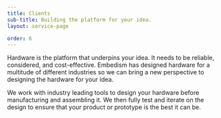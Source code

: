 ```yaml
---
title: Clients
sub-title: Building the platform for your idea.
layout: service-page

order: 6
---
```


Hardware is the platform that underpins your idea. It needs to be reliable, considered, and cost-effective. Embedism has designed hardware for a multitude of different industries so we can bring a new perspective to designing the hardware for your idea.

We work with industry leading tools to design your hardware before manufacturing and assembling it. We then fully test and iterate on the design to ensure that your product or prototype is the best it can be.